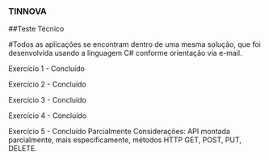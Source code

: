 ### TINNOVA

##Teste Técnico

#Todos as aplicações se encontram dentro de uma mesma solução, que foi desenvolvida usando a linguagem C# conforme orientação via e-mail.

Exercício 1 - Concluído

Exercício 2 - Concluído

Exercício 3 - Concluído

Exercício 4 - Concluído

Exercício 5 - Concluído Parcialmente
Considerações: API montada parcialmente, mais especificamente, métodos HTTP GET, POST, PUT, DELETE.


